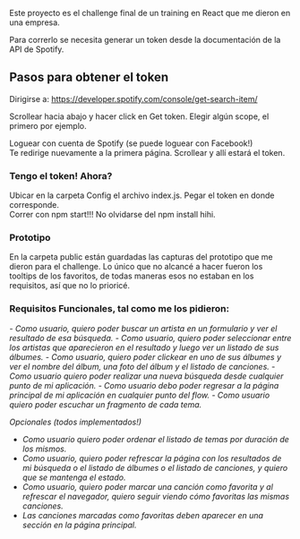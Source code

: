 Este proyecto es el challenge final de un training en React que me dieron en una empresa.

Para correrlo se necesita generar un token desde la documentación de la API de Spotify.

## Pasos para obtener el token

Dirigirse a: https://developer.spotify.com/console/get-search-item/

Scrollear hacia abajo y hacer click en Get token. Elegir algún scope, el primero por ejemplo.<br />

Loguear con cuenta de Spotify (se puede loguear con Facebook!)<br />
Te redirige nuevamente a la primera página. Scrollear y allí estará el token.

### Tengo el token! Ahora?

Ubicar en la carpeta Config el archivo index.js. Pegar el token en donde corresponde.<br />
Correr con npm start!!! No olvidarse del npm install hihi.

### Prototipo

En la carpeta public están guardadas las capturas del prototipo que me dieron para el challenge.
Lo único que no alcancé a hacer fueron los tooltips de los favoritos, de todas maneras esos no estaban en los requisitos, así que no lo prioricé.

### Requisitos Funcionales, tal como me los pidieron:

<em>
- Como usuario, quiero poder buscar un artista en un formulario y ver el resultado de esa búsqueda.
- Como usuario, quiero poder seleccionar entre los artistas que aparecieron en el resultado y luego ver un listado de sus álbumes.
- Como usuario, quiero poder clickear en uno de sus álbumes y ver el nombre del álbum, una foto del álbum y el listado de canciones.
- Como usuario quiero poder realizar una nueva búsqueda desde cualquier punto de mi aplicación.
- Como usuario debo poder regresar a la página principal de mi aplicación en cualquier punto del flow.
- Como usuario quiero poder escuchar un fragmento de cada tema.

Opcionales (todos implementados!)

- Como usuario quiero poder ordenar el listado de temas por duración de los mismos.
- Como usuario, quiero poder refrescar la página con los resultados de mi búsqueda o el listado de álbumes o el listado de canciones, y quiero que se mantenga el estado.
- Como usuario, quiero poder marcar una canción como favorita y al refrescar el navegador, quiero seguir viendo cómo favoritas las mismas canciones.
- Las canciones marcadas como favoritas deben aparecer en una sección en la página principal.

</em>
